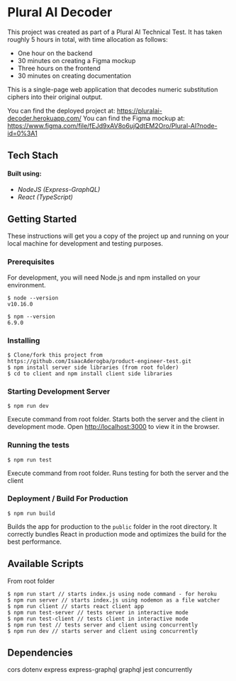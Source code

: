 # Plural AI Decoder

This project was created as part of a Plural AI Technical Test. It has taken roughly 5 hours in total, with time allocation as follows:

- One hour on the backend
- 30 minutes on creating a Figma mockup
- Three hours on the frontend
- 30 minutes on creating documentation

This is a single-page web application that decodes numeric substitution ciphers into their original output.

You can find the deployed project at: https://pluralai-decoder.herokuapp.com/
You can find the Figma mockup at: https://www.figma.com/file/fEJd9xAV8o6ujQdtEM2Oro/Plural-AI?node-id=0%3A1

## Tech Stach

#### Built using:

- _NodeJS (Express-GraphQL)_
- _React (TypeScript)_

## Getting Started

These instructions will get you a copy of the project up and running on your local machine for development and testing purposes.

### Prerequisites

For development, you will need Node.js and npm installed on your environment.

    $ node --version
    v10.16.0

    $ npm --version
    6.9.0

### Installing

    $ Clone/fork this project from https://github.com/IsaacAderogba/product-engineer-test.git
    $ npm install server side libraries (from root folder)
    $ cd to client and npm install client side libraries

### Starting Development Server

    $ npm run dev

Execute command from root folder. Starts both the server and the client in development mode.
Open [http://localhost:3000](http://localhost:3000) to view it in the browser.

### Running the tests

    $ npm run test

Execute command from root folder. Runs testing for both the server and the client

### Deployment / Build For Production

    $ npm run build

Builds the app for production to the `public` folder in the root directory.
It correctly bundles React in production mode and optimizes the build for the best performance.

## Available Scripts

From root folder

    $ npm run start // starts index.js using node command - for heroku
    $ npm run server // starts index.js using nodemon as a file watcher
    $ npm run client // starts react client app
    $ npm run test-server // tests server in interactive mode
    $ npm run test-client // tests client in interactive mode
    $ npm run test // tests server and client using concurrently
    $ npm run dev // starts server and client using concurrently

## Dependencies

cors
dotenv
express
express-graphql
graphql
jest
concurrently
